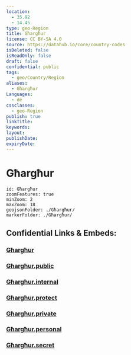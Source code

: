 ```yaml
---
location:
  - 35.92
  - 14.45
type: geo-Region
title: Għargħur
license: CC BY-SA 4.0
source: https://datahub.io/core/country-codes
isDeleted: false
isReadOnly: false
draft: false
confidential: public
tags:
  - geo/Country/Region
aliases:
  - Għargħur
Languages:
  - de
cssclasses:
  - geo-Region
publish: true
linkTitle:
keywords:
layout:
publishDate:
expiryDate:
---
```


# Għargħur

```leaflet
id: Għargħur
zoomFeatures: true 
minZoom: 2 
maxZoom: 18
geojsonFolder: ./Għargħur/
markerFolder: ./Għargħur/
```


## Confidential Links & Embeds: 

### [Għargħur](/_Standards/Earth/Continent/Europe/Europe~South/Malta/Regions~Malta/Tramuntana/counties~Tramuntana/Għargħur.md) 

### [Għargħur.public](/_public/Earth/Continent/Europe/Europe~South/Malta/Regions~Malta/Tramuntana/counties~Tramuntana/Għargħur.public.md) 

### [Għargħur.internal](/_internal/Earth/Continent/Europe/Europe~South/Malta/Regions~Malta/Tramuntana/counties~Tramuntana/Għargħur.internal.md) 

### [Għargħur.protect](/_protect/Earth/Continent/Europe/Europe~South/Malta/Regions~Malta/Tramuntana/counties~Tramuntana/Għargħur.protect.md) 

### [Għargħur.private](/_private/Earth/Continent/Europe/Europe~South/Malta/Regions~Malta/Tramuntana/counties~Tramuntana/Għargħur.private.md) 

### [Għargħur.personal](/_personal/Earth/Continent/Europe/Europe~South/Malta/Regions~Malta/Tramuntana/counties~Tramuntana/Għargħur.personal.md) 

### [Għargħur.secret](/_secret/Earth/Continent/Europe/Europe~South/Malta/Regions~Malta/Tramuntana/counties~Tramuntana/Għargħur.secret.md)

